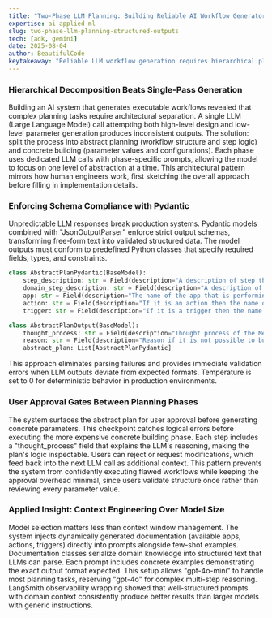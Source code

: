 ```yaml
---
title: "Two-Phase LLM Planning: Building Reliable AI Workflow Generators with Structured Outputs"
expertise: ai-applied-ml
slug: two-phase-llm-planning-structured-outputs
tech: [adk, gemini]
date: 2025-08-04
author: BeautifulCode
keytakeaway: "Reliable LLM workflow generation requires hierarchical planning architecture, strict schema enforcement with Pydantic, human approval gates, and context-rich prompts over brute-force model scaling."
---
```


### Hierarchical Decomposition Beats Single-Pass Generation

Building an AI system that generates executable workflows revealed that complex planning tasks require architectural separation. A single LLM (Large Language Model) call attempting both high-level design and low-level parameter generation produces inconsistent outputs. The solution: split the process into abstract planning (workflow structure and step logic) and concrete building (parameter values and configurations). Each phase uses dedicated LLM calls with phase-specific prompts, allowing the model to focus on one level of abstraction at a time. This architectural pattern mirrors how human engineers work, first sketching the overall approach before filling in implementation details.

### Enforcing Schema Compliance with Pydantic

Unpredictable LLM responses break production systems. Pydantic models combined with "JsonOutputParser" enforce strict output schemas, transforming free-form text into validated structured data. The model outputs must conform to predefined Python classes that specify required fields, types, and constraints.

```python
class AbstractPlanPydantic(BaseModel):
    step_description: str = Field(description="A description of step that a business user would understand to complete the task without any domain terminology")
    domain_step_description: str = Field(description="A description of the step in domain terminology. It should contain all the details required to create the step in workflow builder")
    app: str = Field(description="The name of the app that is performing the action")
    action: str = Field(description="If it is an action then the name of the action that is being performed")
    trigger: str = Field(description="If it is a trigger then the name of the trigger that is being performed")

class AbstractPlanOutput(BaseModel):
    thought_process: str = Field(description="Thought process of the Meta-Agent to come up with the abstract plan")
    reason: str = Field(description="Reason if it is not possible to build a workflow with the possible_actions and what are the possible actions that are unavailable to complete the task")
    abstract_plan: List[AbstractPlanPydantic]
```

This approach eliminates parsing failures and provides immediate validation errors when LLM outputs deviate from expected formats. Temperature is set to 0 for deterministic behavior in production environments.

### User Approval Gates Between Planning Phases

The system surfaces the abstract plan for user approval before generating concrete parameters. This checkpoint catches logical errors before executing the more expensive concrete building phase. Each step includes a "thought_process" field that explains the LLM's reasoning, making the plan's logic inspectable. Users can reject or request modifications, which feed back into the next LLM call as additional context. This pattern prevents the system from confidently executing flawed workflows while keeping the approval overhead minimal, since users validate structure once rather than reviewing every parameter value.

### Applied Insight: Context Engineering Over Model Size

Model selection matters less than context window management. The system injects dynamically generated documentation (available apps, actions, triggers) directly into prompts alongside few-shot examples. Documentation classes serialize domain knowledge into structured text that LLMs can parse. Each prompt includes concrete examples demonstrating the exact output format expected. This setup allows "gpt-4o-mini" to handle most planning tasks, reserving "gpt-4o" for complex multi-step reasoning. LangSmith observability wrapping showed that well-structured prompts with domain context consistently produce better results than larger models with generic instructions.
